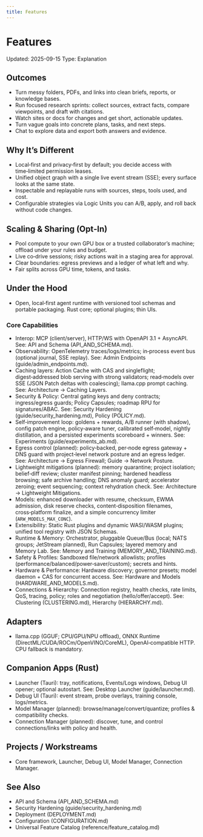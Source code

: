 ```yaml
---
title: Features
---
```


# Features

Updated: 2025-09-15
Type: Explanation

## Outcomes
- Turn messy folders, PDFs, and links into clean briefs, reports, or knowledge bases.
- Run focused research sprints: collect sources, extract facts, compare viewpoints, and draft with citations.
- Watch sites or docs for changes and get short, actionable updates.
- Turn vague goals into concrete plans, tasks, and next steps.
- Chat to explore data and export both answers and evidence.

## Why It’s Different
- Local‑first and privacy‑first by default; you decide access with time‑limited permission leases.
- Unified object graph with a single live event stream (SSE); every surface looks at the same state.
- Inspectable and replayable runs with sources, steps, tools used, and cost.
- Configurable strategies via Logic Units you can A/B, apply, and roll back without code changes.

## Scaling & Sharing (Opt‑In)
- Pool compute to your own GPU box or a trusted collaborator’s machine; offload under your rules and budget.
- Live co‑drive sessions; risky actions wait in a staging area for approval.
- Clear boundaries: egress previews and a ledger of what left and why.
- Fair splits across GPU time, tokens, and tasks.

## Under the Hood
- Open, local‑first agent runtime with versioned tool schemas and portable packaging. Rust core; optional plugins; thin UIs.

### Core Capabilities
- Interop: MCP (client/server), HTTP/WS with OpenAPI 3.1 + AsyncAPI. See: API and Schema (API_AND_SCHEMA.md).
- Observability: OpenTelemetry traces/logs/metrics; in‑process event bus (optional journal, SSE replay). See: Admin Endpoints (guide/admin_endpoints.md).
- Caching layers: Action Cache with CAS and singleflight; digest‑addressed blob serving with strong validators; read‑models over SSE (JSON Patch deltas with coalescing); llama.cpp prompt caching. See: Architecture → Caching Layers.
- Security & Policy: Central gating keys and deny contracts; ingress/egress guards; Policy Capsules; roadmap RPU for signatures/ABAC. See: Security Hardening (guide/security_hardening.md), Policy (POLICY.md).
 - Self‑improvement loop: goldens + rewards, A/B runner (with shadow), config patch engine, policy‑aware tuner, calibrated self‑model, nightly distillation, and a persisted experiments scoreboard + winners. See: Experiments (guide/experiments_ab.md).
- Egress control (planned): policy‑backed, per‑node egress gateway + DNS guard with project‑level network posture and an egress ledger. See: Architecture → Egress Firewall; Guide → Network Posture.
 - Lightweight mitigations (planned): memory quarantine; project isolation; belief‑diff review; cluster manifest pinning; hardened headless browsing; safe archive handling; DNS anomaly guard; accelerator zeroing; event sequencing; context rehydration check. See: Architecture → Lightweight Mitigations.
 - Models: enhanced downloader with resume, checksum, EWMA admission, disk reserve checks, content‑disposition filenames, cross‑platform finalize, and a simple concurrency limiter (`ARW_MODELS_MAX_CONC`).
- Extensibility: Static Rust plugins and dynamic WASI/WASM plugins; unified tool registry with JSON Schemas.
- Runtime & Memory: Orchestrator, pluggable Queue/Bus (local; NATS groups; JetStream planned), Run Capsules; layered memory and Memory Lab. See: Memory and Training (MEMORY_AND_TRAINING.md).
- Safety & Profiles: Sandboxed file/network allowlists; profiles (performance/balanced/power‑saver/custom); secrets and hints.
- Hardware & Performance: Hardware discovery; governor presets; model daemon + CAS for concurrent access. See: Hardware and Models (HARDWARE_AND_MODELS.md).
- Connections & Hierarchy: Connection registry, health checks, rate limits, QoS, tracing, policy; roles and negotiation (hello/offer/accept). See: Clustering (CLUSTERING.md), Hierarchy (HIERARCHY.md).

## Adapters
- llama.cpp (GGUF; CPU/GPU/NPU offload), ONNX Runtime (DirectML/CUDA/ROCm/OpenVINO/CoreML), OpenAI‑compatible HTTP. CPU fallback is mandatory.

## Companion Apps (Rust)
- Launcher (Tauri): tray, notifications, Events/Logs windows, Debug UI opener; optional autostart. See: Desktop Launcher (guide/launcher.md).
- Debug UI (Tauri): event stream, probe overlays, training console, logs/metrics.
- Model Manager (planned): browse/manage/convert/quantize; profiles & compatibility checks.
- Connection Manager (planned): discover, tune, and control connections/links with policy and health.

## Projects / Workstreams
- Core framework, Launcher, Debug UI, Model Manager, Connection Manager.

## See Also
- API and Schema (API_AND_SCHEMA.md)
- Security Hardening (guide/security_hardening.md)
- Deployment (DEPLOYMENT.md)
- Configuration (CONFIGURATION.md)
- Universal Feature Catalog (reference/feature_catalog.md)
